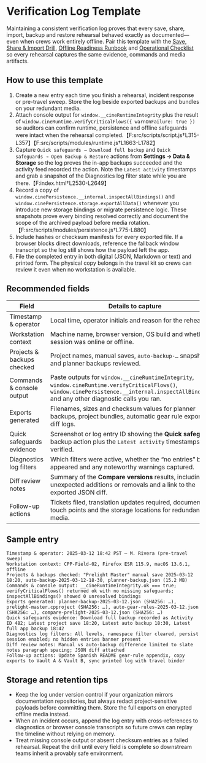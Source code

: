 # Verification Log Template

Maintaining a consistent verification log proves that every save, share, import,
backup and restore rehearsal behaved exactly as documented—even when crews work
entirely offline. Pair this template with the [Save, Share & Import
Drill](../README.md#save-share--import-drill), [Offline Readiness
Runbook](offline-readiness.md) and [Operational
Checklist](operations-checklist.md) so every rehearsal captures the same
evidence, commands and media artifacts.

## How to use this template

1. Create a new entry each time you finish a rehearsal, incident response or
   pre-travel sweep. Store the log beside exported backups and bundles on your
   redundant media.
2. Attach console output for `window.__cineRuntimeIntegrity` plus the result of
   `window.cineRuntime.verifyCriticalFlows({ warnOnFailure: true })` so auditors
   can confirm runtime, persistence and offline safeguards were intact when the
   rehearsal completed.【F:src/scripts/script.js†L315-L357】【F:src/scripts/modules/runtime.js†L1663-L1782】
3. Capture `Quick safeguards → Download full backup` and `Quick safeguards → Open
   Backup & Restore` actions from **Settings → Data & Storage** so the log proves
   the in-app backups succeeded and the activity feed recorded the action.
   Note the `Latest activity` timestamps and grab a snapshot of the Diagnostics
   log filter state while you are there.【F:index.html†L2530-L2649】
4. Record a copy of `window.cinePersistence.__internal.inspectAllBindings()`
   and `window.cinePersistence.storage.exportAllData()` whenever you introduce
   new storage bindings or migrate persistence logic. These snapshots prove
   every binding resolved correctly and document the scope of the archived
   payload before media rotation.【F:src/scripts/modules/persistence.js†L775-L880】
5. Include hashes or checksum manifests for every exported file. If a browser
   blocks direct downloads, reference the fallback window transcript so the log
   still shows how the payload left the app.
6. File the completed entry in both digital (JSON, Markdown or text) and printed
   form. The physical copy belongs in the travel kit so crews can review it even
   when no workstation is available.

## Recommended fields

| Field | Details to capture |
| --- | --- |
| Timestamp & operator | Local time, operator initials and reason for the rehearsal. |
| Workstation context | Machine name, browser version, OS build and whether the session was online or offline. |
| Projects & backups checked | Project names, manual saves, `auto-backup-…` snapshots and planner backups reviewed. |
| Commands & console output | Paste outputs for `window.__cineRuntimeIntegrity`, `window.cineRuntime.verifyCriticalFlows()`, `window.cinePersistence.__internal.inspectAllBindings()` and any other diagnostic calls you ran. |
| Exports generated | Filenames, sizes and checksum values for planner backups, project bundles, automatic gear rule exports and diff logs. |
| Quick safeguards evidence | Screenshot or log entry ID showing the **Quick safeguards** backup action plus the `Latest activity` timestamps you verified. |
| Diagnostics log filters | Which filters were active, whether the “no entries” banner appeared and any noteworthy warnings captured. |
| Diff review notes | Summary of the **Compare versions** results, including any unexpected additions or removals and a link to the exported JSON diff. |
| Follow-up actions | Tickets filed, translation updates required, documentation touch points and the storage locations for redundant media. |

## Sample entry

```text
Timestamp & operator: 2025-03-12 18:42 PST – M. Rivera (pre-travel sweep)
Workstation context: CPP-Field-02, Firefox ESR 115.9, macOS 13.6.1, offline
Projects & backups checked: "Prelight Master" manual save 2025-03-12 18:20, auto-backup-2025-03-12-18-30, planner-backup.json (15.2 MB)
Commands & console output: __cineRuntimeIntegrity.ok === true; verifyCriticalFlows() returned ok with no missing safeguards; inspectAllBindings() showed 0 unresolved bindings
Exports generated: planner-backup-2025-03-12.json (SHA256: …), prelight-master.cpproject (SHA256: …), auto-gear-rules-2025-03-12.json (SHA256: …), compare-prelight-2025-03-12.json (SHA256: …)
Quick safeguards evidence: Download full backup recorded as Activity ID 482; Latest project save 18:20, Latest auto backup 18:30, Latest full app backup 18:42
Diagnostics log filters: All levels, namespace filter cleared, persist session enabled; no hidden entries banner present
Diff review notes: Manual vs auto-backup difference limited to slate notes paragraph spacing; JSON diff attached
Follow-up actions: Update Spanish README gear-rule appendix, copy exports to Vault A & Vault B, sync printed log with travel binder
```

## Storage and retention tips

- Keep the log under version control if your organization mirrors documentation
  repositories, but always redact project-sensitive payloads before committing
  them. Store the full exports on encrypted offline media instead.
- When an incident occurs, append the log entry with cross-references to
  diagnostics or browser console transcripts so future crews can replay the
  timeline without relying on memory.
- Treat missing console output or absent checksum entries as a failed rehearsal.
  Repeat the drill until every field is complete so downstream teams inherit a
  provably safe environment.
